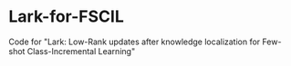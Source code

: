 # Lark-for-FSCIL
Code for "Lark: Low-Rank updates after knowledge localization for Few-shot Class-Incremental Learning"
